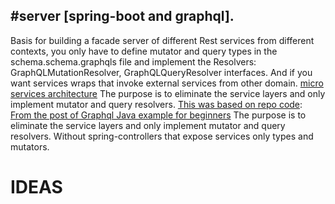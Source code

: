 #server [spring-boot and graphql].
----------
Basis for building a facade server of different Rest services from different contexts, you only have to define mutator and query types in the schema.schema.graphqls file and implement the Resolvers: GraphQLMutationResolver, GraphQLQueryResolver interfaces. And if you want services wraps that invoke external services from other domain.
[micro services architecture](https://itnext.io/graphql-in-a-microservices-architecture-d17922b886eb)
The purpose is to eliminate the service layers and only implement mutator and query resolvers.
[This was based on repo code](https://github.com/swathisprasad/graphql-with-spring-boot):
[From the post of Graphql Java example for beginners](https://dzone.com/articles/a-beginners-guide-to-graphql-with-spring-boot)
The purpose is to eliminate the service layers and only implement mutator and query resolvers.
Without spring-controllers that expose services only types and mutators.
# IDEAS
